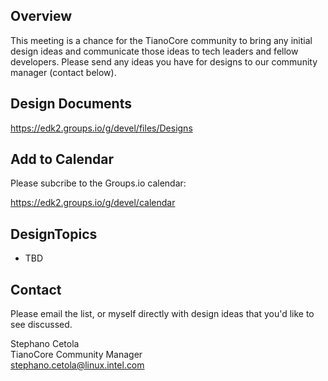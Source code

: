## Overview
This meeting is a chance for the TianoCore community to bring any initial design ideas and communicate those ideas to tech leaders and fellow developers. Please send any ideas you have for designs to our community manager (contact below).

## Design Documents
https://edk2.groups.io/g/devel/files/Designs

## Add to Calendar
Please subcribe to the Groups.io calendar:  
  
https://edk2.groups.io/g/devel/calendar


## DesignTopics
- TBD

## Contact
Please email the list, or myself directly with design ideas that you'd like to see discussed.

Stephano Cetola  
TianoCore Community Manager  
stephano.cetola@linux.intel.com    
